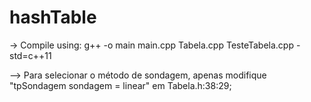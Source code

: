 # hashTable

-> Compile using: g++ -o main main.cpp Tabela.cpp TesteTabela.cpp -std=c++11

--> Para selecionar o método de sondagem, apenas modifique "tpSondagem sondagem = linear" em Tabela.h:38:29;
